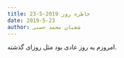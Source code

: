 ```yaml
---
title: خاطره روز 2019-5-23
date: 2019-5-23
author: شعبان محمد حسنی
---
```


امروزم یه روز عادی بود مثل روزای گذشته.